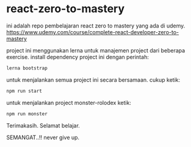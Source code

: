 # react-zero-to-mastery
ini adalah repo pembelajaran react zero to mastery yang ada di udemy. https://www.udemy.com/course/complete-react-developer-zero-to-mastery

project ini menggunakan lerna untuk manajemen project dari beberapa exercise.
install dependency project ini dengan perintah:
```bash
lerna bootstrap
```
untuk menjalankan semua project ini secara bersamaan. cukup ketik:
```bash
npm run start
```

untuk menjalankan project monster-rolodex ketik:
```bash
npm run monster
```

Terimakasih.
Selamat belajar.

SEMANGAT..!! never give up.
